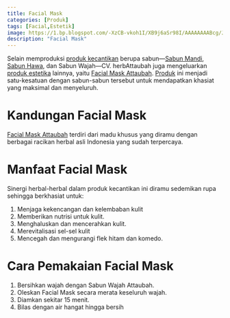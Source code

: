 ```yaml
---
title: Facial Mask
categories: [Produk]
tags: [Facial,Estetik]
image: https://1.bp.blogspot.com/-XzCB-vkoh1I/XB9j6aSr98I/AAAAAAAABcg/JeWtFDWHUYIPs-pXW-nR3uodPdJOH4w-gCKgBGAs/s1600/produk-facialmask.png
description: "Facial Mask"
---
```


<div class="paraph">Selain memproduksi <a href="/tags/estetik" title="Label Estetik">produk kecantikan</a> berupa sabun&#8212;<a cclass="mhoapp green" href="/posts/sabun-mandi-dq0" title="Sabun Mandi Attaubah">Sabun Mandi</a>, <a cclass="mhoapp pink" href="/posts/sabun-hawa-ycq" title="Sabun Hawa ttaubah">Sabun Hawa</a>, dan <acclass="mhoapp pink" href="/posts/sabun-wajah-bbk" title="Sabun Wajah Attaubah">Sabun Wajah</a>&#8212;CV. herbAttaubah juga mengeluarkan <a href="/tags/estetik" title="Label Estetik">produk estetika</a> lainnya, yaitu <a cclass="mhoapp purple" href="/posts/facial-mask-r0g" title="Facial Mask Attaubah">Facial Mask Attaubah</a>. <a href="/categories/produk">Produk</a> ini menjadi satu-kesatuan dengan sabun-sabun tersebut untuk mendapatkan khasiat yang maksimal dan menyeluruh.</div>

<h1>Kandungan Facial Mask</h1>

<div class="paraph"><a cclass="mhoapp purple" href="/posts/facial-mask-r0g" title="Facial Mask Attaubah">Facial Mask Attaubah</a> terdiri dari madu khusus yang diramu dengan berbagai racikan herbal asli Indonesia yang sudah terpercaya.</div>

<h1>Manfaat Facial Mask</h1>

<div class="paraph">Sinergi herbal-herbal dalam produk kecantikan ini diramu sedemikan rupa sehingga berkhasiat untuk:</div>

<ol><li>Menjaga kekencangan dan kelembaban kulit</li>
        <li>Memberikan nutrisi untuk kulit.</li>
        <li>Menghaluskan dan mencerahkan kulit.</li>
        <li>Merevitalisasi sel-sel kulit</li>
        <li>Mencegah dan mengurangi flek hitam dan komedo.</li></ol>

<h1>Cara Pemakaian Facial Mask</h1>

<ol><li>Bersihkan wajah dengan Sabun Wajah Attaubah.</li>
    <li>Oleskan Facial Mask secara merata keseluruh wajah.</li>
    <li>Diamkan sekitar 15 menit.</li>
    <li>Bilas dengan air hangat hingga bersih</li></ol>